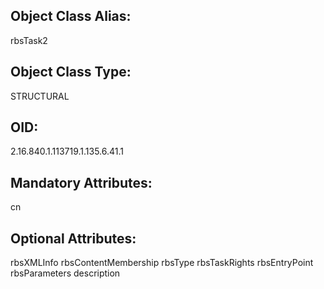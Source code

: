 ## Object Class Alias:
  rbsTask2

## Object Class Type:
  STRUCTURAL

## OID:
  2.16.840.1.113719.1.135.6.41.1

## Mandatory Attributes:
  cn

## Optional Attributes:
  rbsXMLInfo
  rbsContentMembership
  rbsType
  rbsTaskRights
  rbsEntryPoint
  rbsParameters
  description
